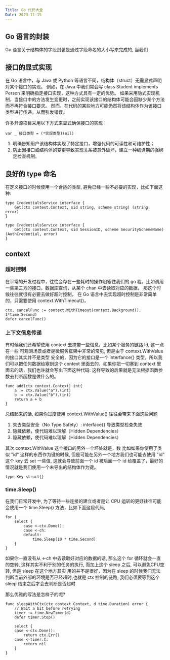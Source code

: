 ```yaml
---
Title: Go 代码大全
Date: 2023-11-15
---
```


## Go 语言的封装

Go 语言关于结构体的字段封装是通过字段命名的大小写来完成的, 当我们


## 接口的显式实现

在 Go 语言中，与 Java 或 Python 等语言不同，结构体（struct）无需显式声明对某个接口的实现。
例如，在 Java 中我们常会写 class Student implements Person 来明确指定接口实现，这种方式具有一定的优势。
如果采用隐式实现机制，当接口中的方法发生变更时，之前实现该接口的结构体可能会因缺少某个方法而不再符合接口要求。
然而，在代码的某些地方可能仍然将该结构体作为该接口类型进行传递，从而引发错误。

许多开源项目采用以下方式来显式确保接口的实现：

```
var _ 接口类型 = (*实现类型)(nil)
```

1. 明确告知用户该结构体实现了特定接口，增强代码的可读性和可维护性；
2. 防止因接口或结构体的变更导致实现关系被意外破坏，建立一种编译期的强绑定检查机制。

## 良好的 type 命名

在定义接口的时候使用一个合适的类型, 避免已经一些不必要的实现，比如下面这种:

```
type CredentialsService interface {
	Get(ctx context.Context, sid string, scheme string) (string, error)
}

type CredentialsService interface {
	Get(ctx context.Context, sid SessionID, scheme SecuritySchemeName) (AuthCredential, error)
}
```

## context

### 超时控制

在平常的开发过程中，往往会存在一些耗时的操作阻塞住我们的 go 程，比如调用一些第三方的接口，数据库查询，从某个 chan 中去读取对应的数据，
那这个时候往往就很有必要去做好超时控制， 在 Go 语言中去实现超时控制是非常简单的，只需要使用 context.WithTimeout()，

```
ctx, cancelFunc := context.WithTimeout(context.Background(), 1*time.Second)
defer cancelFunc()
```

### 上下文信息传递

有时候我们还希望使用 context 去携带一些信息，比如某个服务的链路 Id, 这一点在一些 可观测场景或者是微服务框架中非常的常见, 但是由于 context.WithValue 的接口其实并不是类型
安全的，因为它的接口是一个 interfance{} 类型，所以我们可以把任何数据给塞到这个 context 里面去的，如果你把一切塞到 context 里面去的话，我们也许就会写出下面这种代码:
这样导致的后果就是无法根据函数参数去判断函数是做什么的。
```
func add(ctx context.Context) int{
    a := ctx.Value("a").(int)
    b := ctx.Value("b").(int)
    return a + b
}
```
总结起来的话, 如果你过度使用 context.WithValue() 往往会带来下面这些问题

1. 失去类型安全（No Type Safety）: interface{} 导致类型检查失效
2. 隐藏依赖，使代码难以理解（Hidden Dependencies）
3. 隐藏依赖，使代码难以理解（Hidden Dependencies）

其次 context.WithValue 这个接口的另外一个坏处就是，数 比如如果你使用了类似 "id" 这样的东西作为键的时候, 但是可能在另外一个地方我们也可能去使用 "id" 这个 key 去 set 一些值, 这就会导致前面一个 id 被后面一个 id 给覆盖了，最好的情况就是我们使用一个未导出的结构体作为键。

```
type Key struct{}
```

###  time.Sleep()

在我们日常开发中, 为了等待一些连接的建立或者是让 CPU 运转的更好往往可能会使用一个 time.Sleep() 方法，比如下面这段代码,

```
for {
    select {
        case <-ctx.Done():
        case <-ch:
        default:
            time.Sleep(10 * time.Second)
    }
}
```

如果你一直没有从 <-ch 中去读取好对应的数据的话, 那么这个 for 循环就会一直的空转, 这样其实不利于别的任务的执行, 而加上这个 sleep 之后, 可以避免CPU空转, 但是 sleep 在这个地方其实
用的并不是很好，因为在 sleep 的时候我们无法判断当前外部的环境是否已经超时,也就是 ctx 控制的链路, 我们必须要等到这个 sleep 结束之后才会去判断是否超时

那么优雅的写法是怎样子的呢?

```
func sleepWithCtx(ctx context.Context, d time.Duration) error {
	// Wait a bit before retrying
	timer := time.NewTimer(d)
	defer timer.Stop()

	select {
	case <-ctx.Done():
		return ctx.Err()
	case <-timer.C:
		return nil
	}
}
```